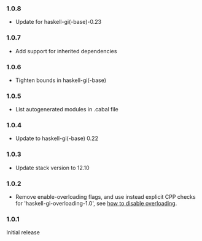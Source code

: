 ### 1.0.8

+ Update for haskell-gi(-base)-0.23

### 1.0.7

+ Add support for inherited dependencies

### 1.0.6

+ Tighten bounds in haskell-gi(-base)

### 1.0.5

+ List autogenerated modules in .cabal file

### 1.0.4

+ Update to haskell-gi(-base) 0.22

### 1.0.3

+ Update stack version to 12.10

### 1.0.2

+ Remove enable-overloading flags, and use instead explicit CPP checks for 'haskell-gi-overloading-1.0', see [how to disable overloading](https://github.com/haskell-gi/haskell-gi/wiki/Overloading\#disabling-overloading).

### 1.0.1

Initial release
